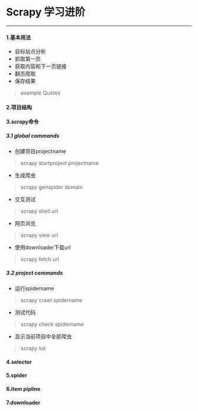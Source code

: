 # Scrapy 学习进阶
---
#### 1.基本用法
- 目标站点分析
- 抓取第一页
- 获取内容和下一页链接
- 翻页爬取
- 保存结果

> example Quotes

#### 2.项目结构

#### 3.scrapy命令

##### 3.1 global commands

- 创建项目projectname
>scrapy startproject projectname
- 生成爬虫
>scrapy genspider domain
- 交互测试
>scrapy shell url
- 网页浏览
>scrapy view url
- 使用downloader下载url
>scrapy fetch url
##### 3.2 project commands
- 运行spidername
>scrapy crawl spidername
- 测试代码
>scrapy check spidername
- 显示当前项目中全部爬虫
>scrapy list

#### 4.selector
#### 5.spider
#### 6.item pipline
#### 7.downloader
